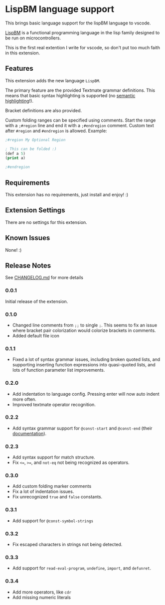 # LispBM language support

This brings basic language support for the lispBM language to vscode.

[LispBM](https://github.com/svenssonjoel/lispBM) is a functional programming
language in the lisp family designed to be run on microcontrollers.

This is the first real extention I write for vscode, so don't put too much
faith in this extension.

## Features

This extension adds the new language `LispBM`.

The primary feature are the provided Textmate grammar definitions.
This means that basic syntax highlighting is supported (no [semantic highlighting](https://code.visualstudio.com/api/language-extensions/semantic-highlight-guide)!).

Bracket definitions are also provided.

Custom folding ranges can be specified using comments. Start the range with a
`;#region` line and end it with a `;#endregion` comment.
Custom text after `#region` and `#endregion` is allowed.
Example:

```lisp
;#region My Optional Region

; This can be folded :)
(def a 5)
(print a)

;#endregion
```

## Requirements

This extension has no requirements, just install and enjoy! :)

## Extension Settings

There are no settings for this extension.

<!-- Include if your extension adds any VS Code settings through the `contributes.configuration` extension point.

For example:

This extension contributes the following settings:

* `myExtension.enable`: Enable/disable this extension.
* `myExtension.thing`: Set to `blah` to do something. -->

## Known Issues

None! :)

## Release Notes

See [CHANGELOG.md](CHANGELOG.md) for more details

### 0.0.1

Initial release of the extension.

### 0.1.0

-   Changed line comments from `;;` to single `;`. This seems to fix an issue where
    bracket pair colorization would colorize brackets in comments.
-   Added default file icon

### 0.1.1

-   Fixed a lot of syntax grammar issues, including broken quoted lists, and supporting
    inserting function expressions into quasi-quoted lists, and lots of function
    parameter list improvements.

### 0.2.0

-   Add indentation to language config. Pressing enter will now auto indent more
    often.
-   Improved textmate operator recognition.

### 0.2.2

-   Add syntax grammar support for `@const-start` and `@const-end` (their
    [documentation](https://github.com/vedderb/bldc/blob/master/lispBM/lispBM/doc/lbmref.md#const-start)).

### 0.2.3

-   Add syntax support for match structure.
-   Fix `<=`, `>=`, and `not-eq` not being recognized as operators.

### 0.3.0

-   Add custom folding marker comments
-   Fix a lot of indentation issues.
-   Fix unrecognized `true` and `false` constants.

### 0.3.1

-   Add support for `@const-symbol-strings`

### 0.3.2

-   Fix escaped characters in strings not being detected.

### 0.3.3

-   Add support for `read-eval-program`, `undefine`, `import`, and `defunret`.

### 0.3.4

-   Add more operators, like `cdr`
-   Add missing numeric literals
